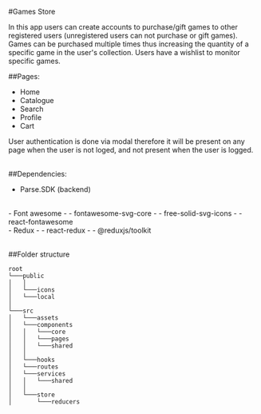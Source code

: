 #Games Store

In this app users can create accounts to purchase/gift games to other registered users (unregistered users can not purchase or gift games). Games can be purchased multiple times thus increasing the quantity of a specific game in the user's collection. Users have a wishlist to monitor specific games.
<br/>

##Pages:
- Home
- Catalogue
- Search
- Profile
- Cart

User authentication is done via modal therefore it will be present on any page when the user is not loged, and not present when the user is logged.
<br/><br/>

##Dependencies:

- Parse.SDK (backend)
<br/>
- Font awesome
- - fontawesome-svg-core
- - free-solid-svg-icons
- - react-fontawesome
<br/>
- Redux
- - react-redux
- - @reduxjs/toolkit
<br/><br/>

##Folder structure
```
root
└───public
│   │   
│   └───icons
│   └───local
│
└───src
│   └───assets
│   └───components
│   │   └───core
│   │   └───pages
│   │   └───shared
│   │   
│   └───hooks
│   └───routes
│   └───services
│   │   └───shared
│   │
│   └───store
│       └───reducers
```